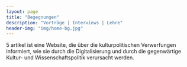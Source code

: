 ```yaml
---
layout: page
title: "Begegnungen"
description: "Vorträge | Interviews | Lehre"
header-img: "img/home-bg.jpg"
---
```


5 artikel ist eine Website, die über die kulturpolitischen
Verwerfungen informiert, wie sie durch die Digitalisierung und
durch die gegenwärtige Kultur- und Wissenschaftspolitik
verursacht werden. 
	
